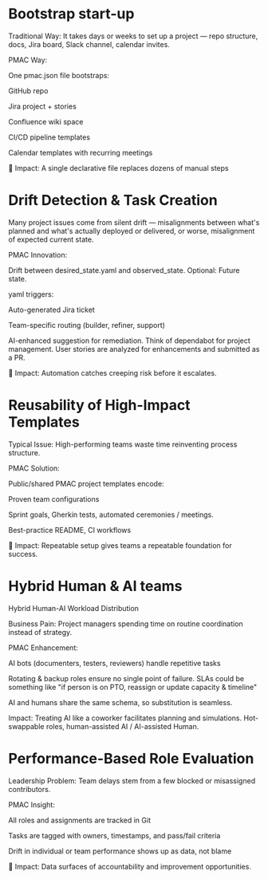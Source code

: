 # Bootstrap start-up

Traditional Way: It takes days or weeks to set up a project — repo structure, docs, Jira board, Slack channel, calendar invites.

PMAC Way:

One pmac.json file bootstraps:

GitHub repo

Jira project + stories

Confluence wiki space

CI/CD pipeline templates

Calendar templates with recurring meetings

🎯 Impact: A single declarative file replaces dozens of manual steps

# Drift Detection & Task Creation

Many project issues come from silent drift — misalignments between what's planned and what's actually deployed or delivered, or worse, misalignment of expected current state.

PMAC Innovation:

Drift between desired_state.yaml and observed_state.  Optional: Future state.

yaml triggers:

Auto-generated Jira ticket

Team-specific routing (builder, refiner, support)

AI-enhanced suggestion for remediation.  Think of dependabot for project management.  User stories are analyzed for enhancements and submitted as a PR.

🎯 Impact: Automation catches creeping risk before it escalates.

# Reusability of High-Impact Templates

Typical Issue: High-performing teams waste time reinventing process structure.

PMAC Solution:

Public/shared PMAC project templates encode:

Proven team configurations

Sprint goals, Gherkin tests, automated ceremonies / meetings.

Best-practice README, CI workflows

🎯 Impact: Repeatable setup gives teams a repeatable foundation for success.

# Hybrid Human & AI teams
Hybrid Human-AI Workload Distribution

Business Pain: Project managers spending time on routine coordination instead of strategy.

PMAC Enhancement:

AI bots (documenters, testers, reviewers) handle repetitive tasks

Rotating & backup roles ensure no single point of failure.  SLAs could be something like "if person is on PTO, reassign or update capacity & timeline"

AI and humans share the same schema, so substitution is seamless.

Impact: Treating AI like a coworker facilitates planning and simulations.  Hot-swappable roles, human-assisted AI / AI-assisted Human. 

#  Performance-Based Role Evaluation

Leadership Problem: Team delays stem from a few blocked or misassigned contributors.

PMAC Insight:

All roles and assignments are tracked in Git

Tasks are tagged with owners, timestamps, and pass/fail criteria

Drift in individual or team performance shows up as data, not blame

🎯 Impact: Data surfaces of accountability and improvement opportunities.